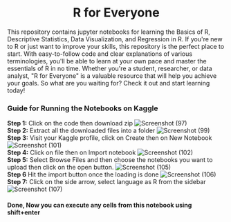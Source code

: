 <h1 align='center'> R for Everyone</h1>
This repository contains jupyter notebooks for learning the Basics of R, Descriptive Statistics, Data Visualization, and Regression in R. If you're new to R or just want to improve your skills, this repository is the perfect place to start. With easy-to-follow code and clear explanations of various terminologies, you'll be able to learn at your own pace and master the essentials of R in no time. Whether you're a student, researcher, or data analyst, "R for Everyone" is a valuable resource that will help you achieve your goals. So what are you waiting for? Check it out and start learning today!


### Guide for Running the Notebooks on Kaggle
**Step 1:** Click on the code then download zip
![Screenshot (97)](https://github.com/prasadposture/R-for-Everyone/assets/95558446/679edff0-7129-482b-8b2b-1534456e52ad)
<br>
**Step 2:** Extract all the downloaded files into a folder
![Screenshot (99)](https://github.com/prasadposture/R-for-Everyone/assets/95558446/7ad4914e-0a8c-4b91-85bb-fc8feea47566)
<br>
**Step 3:** Visit your Kaggle profile, click on Create then on New Notebook
![Screenshot (101)](https://github.com/prasadposture/R-for-Everyone/assets/95558446/319d5814-3ec0-4ed2-81ec-a7457ba530e9)
<br>
**Step 4:** Click on file then on Import notebook
![Screenshot (102)](https://github.com/prasadposture/R-for-Everyone/assets/95558446/bfa032af-49ca-4557-95af-a51548389c81)
<br>
**Step 5:** Select Browse Files and then choose the notebooks you want to upload then click on the open button.
![Screenshot (105)](https://github.com/prasadposture/R-for-Everyone/assets/95558446/8c62ace1-0bfe-4a75-be90-0ed62b313ad1)
<br>
**Step 6** Hit the import button once the loading is done
![Screenshot (106)](https://github.com/prasadposture/R-for-Everyone/assets/95558446/e418d12b-d1c1-4815-8b56-c2794d789b63)
<br>
**Step 7:** Click on the side arrow, select language as R from the sidebar
![Screenshot (107)](https://github.com/prasadposture/R-for-Everyone/assets/95558446/5bbe0020-0604-4812-8b6a-be2eac16e7be)

#### Done, Now you can execute any cells from this notebook using shift+enter
